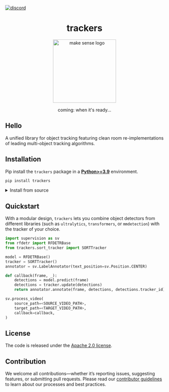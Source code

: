 [![discord](https://img.shields.io/discord/1159501506232451173?logo=discord&label=discord&labelColor=fff&color=5865f2&link=https%3A%2F%2Fdiscord.gg%2FGbfgXGJ8Bk)](https://discord.gg/GbfgXGJ8Bk)

<div align="center">
    <h1 align="center">trackers</h1>
    <img width="200" src="https://github.com/user-attachments/assets/3fce0d37-dc1a-4b1f-b9ec-ca6ccf3a33f1" alt="make sense logo">
    </br>
    <p>coming: when it's ready...</p>
</div>

## Hello

A unified library for object tracking featuring clean room re-implementations of leading multi-object tracking algorithms.

## Installation

Pip install the `trackers` package in a [**Python>=3.9**](https://www.python.org/) environment.

```bash
pip install trackers
```

<details>
<summary>Install from source</summary>

<br>

By installing `trackers` from source, you can explore the most recent features and enhancements that have not yet been officially released. Please note that these updates are still in development and may not be as stable as the latest published release.

```bash
pip install git+https://github.com/roboflow/trackers.git
```

</details>

## Quickstart

With a modular design, `trackers` lets you combine object detectors from different libraries (such as `ultralytics`, `transformers`, or `mmdetection`) with the tracker of your choice. 

```python
import supervision as sv
from rfdetr import RFDETRBase
from trackers.sort_tracker import SORTTracker

model = RFDETRBase()
tracker = SORTTracker()
annotator = sv.LabelAnnotator(text_position=sv.Position.CENTER)

def callback(frame, _):
    detections = model.predict(frame)
    detections = tracker.update(detections)
    return annotator.annotate(frame, detections, detections.tracker_id)

sv.process_video(
    source_path=<SOURCE_VIDEO_PATH>,
    target_path=<TARGET_VIDEO_PATH>,
    callback=callback,
)
```

## License

The code is released under the [Apache 2.0 license](https://github.com/roboflow/trackers/blob/main/LICENSE).

## Contribution

We welcome all contributions—whether it’s reporting issues, suggesting features, or submitting pull requests. Please read our [contributor guidelines](https://github.com/roboflow/trackers/blob/main/CONTRIBUTING.md) to learn about our processes and best practices.
